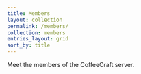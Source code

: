 ```yaml
---
title: Members
layout: collection
permalink: /members/
collection: members
entries_layout: grid
sort_by: title
---
```


Meet the members of the CoffeeCraft server.